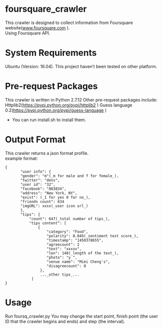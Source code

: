 
# foursquare_crawler
This crawler is designed to collect information from Foursquare website(www.foursquare.com ).</br>Using Foursquare API.</br> 
# System Requirements
Ubuntu (Version: 16.04). This project haven’t been tested on other platform.
# Pre-request Packages
This crawler is written in Python 2.7.12
Other pre-request packages include:
Httplib2(https://pypi.python.org/pypi/httplib2 )
Guess language 0.2(https://pypi.python.org/pypi/guess-language )
* You can run install.sh to install them.    
# Output Format
   This crawler returns a json format profile.</br>
   example format:</br>
   
    {   
           "user info": { 
           "gender": "m"(_m for male and f for female_),
           "twitter": "dens",
           "user id": "32",
           "facebook": "803834",    
           "address": "New York, NY",         
           "exist": (_1 for yes 0 for no_),      
           "friends count": 834   
           "imgURL": xxxx(_user icon url_)
           },        
           "tips": {     
               "count": 647(_total number of tips_),     
               "tips content": [     
                   { 
                       "category": "Food",     
                       "polarity": 0.049(_sentiment test score_),      
                       "timestamp": "1450378655", 
                       "agreecount": 2
                       "text": "xxxxx",      
                       "len": 148(_length of the text_),      
                       "photo": "y ",      
                       "venue name": "Mimi Cheng's",   
                       "disagreecount": 0
                    }, 
                    ..._other tips_... 
                ] 
    } 
    
# Usage
   Run foursq_crawler.py 
   You may change the start point, finish point (the user ID that the crawler begins and ends) and step (the interval).

